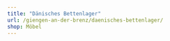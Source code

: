 ```yaml
---
title: "Dänisches Bettenlager"
url: /giengen-an-der-brenz/daenisches-bettenlager/
shop: Möbel
---
```

